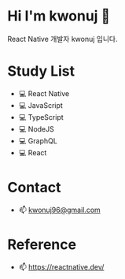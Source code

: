 
# Hi I'm kwonuj 👋
React Native 개발자 kwonuj 입니다.

# Study List
- 💻 React Native
- 💻 JavaScript
- 💻 TypeScript
- 💻 NodeJS
- 💻 GraphQL
- 💻 React

# Contact
- 📫 kwonuj96@gmail.com

# Reference
- 📫 https://reactnative.dev/
